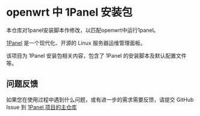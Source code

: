 # openwrt 中 1Panel 安装包
本仓库对1panel安装脚本作修改，以匹配openwrt中运行1panel。

[1Panel](https://github.com/1Panel-dev/1Panel) 是一个现代化、开源的 Linux 服务器运维管理面板。

该项目为 1Panel 安装包相关内容，包含了 1Panel 的安装脚本及默认配置文件等。

## 问题反馈

如果您在使用过程中遇到什么问题，或有进一步的需求需要反馈，请提交 GitHub Issue 到 [1Panel 项目的主仓库](https://github.com/1Panel-dev/1Panel/issues)
